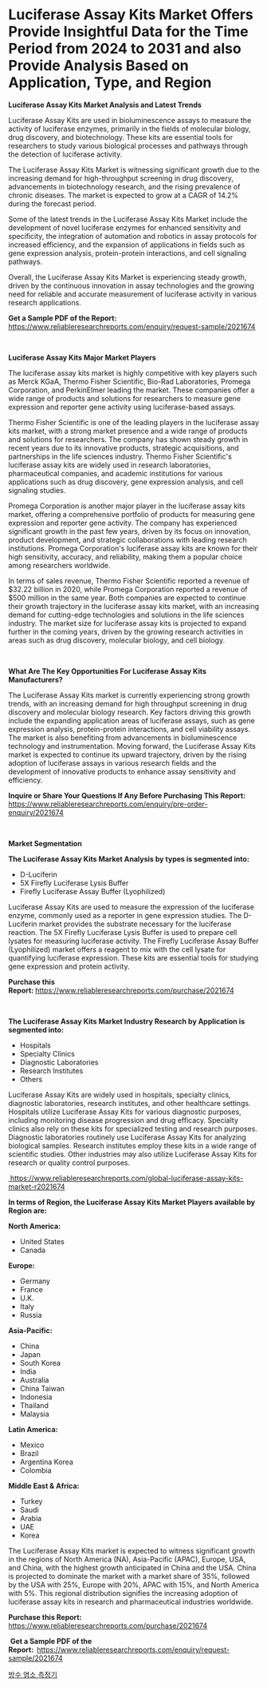 <p><h1>Luciferase Assay Kits Market Offers Provide Insightful Data for the Time Period from 2024 to 2031 and also Provide Analysis Based on Application, Type, and Region</h1></p><p><strong>Luciferase Assay Kits Market Analysis and Latest Trends</strong></p>
<p><p>Luciferase Assay Kits are used in bioluminescence assays to measure the activity of luciferase enzymes, primarily in the fields of molecular biology, drug discovery, and biotechnology. These kits are essential tools for researchers to study various biological processes and pathways through the detection of luciferase activity.</p><p>The Luciferase Assay Kits Market is witnessing significant growth due to the increasing demand for high-throughput screening in drug discovery, advancements in biotechnology research, and the rising prevalence of chronic diseases. The market is expected to grow at a CAGR of 14.2% during the forecast period.</p><p>Some of the latest trends in the Luciferase Assay Kits Market include the development of novel luciferase enzymes for enhanced sensitivity and specificity, the integration of automation and robotics in assay protocols for increased efficiency, and the expansion of applications in fields such as gene expression analysis, protein-protein interactions, and cell signaling pathways.</p><p>Overall, the Luciferase Assay Kits Market is experiencing steady growth, driven by the continuous innovation in assay technologies and the growing need for reliable and accurate measurement of luciferase activity in various research applications.</p></p>
<p><strong>Get a Sample PDF of the Report:&nbsp;</strong> <a href="https://www.reliableresearchreports.com/enquiry/request-sample/2021674">https://www.reliableresearchreports.com/enquiry/request-sample/2021674</a></p>
<p>&nbsp;</p>
<p><strong>Luciferase Assay Kits Major Market Players</strong></p>
<p><p>The luciferase assay kits market is highly competitive with key players such as Merck KGaA, Thermo Fisher Scientific, Bio-Rad Laboratories, Promega Corporation, and PerkinElmer leading the market. These companies offer a wide range of products and solutions for researchers to measure gene expression and reporter gene activity using luciferase-based assays.</p><p>Thermo Fisher Scientific is one of the leading players in the luciferase assay kits market, with a strong market presence and a wide range of products and solutions for researchers. The company has shown steady growth in recent years due to its innovative products, strategic acquisitions, and partnerships in the life sciences industry. Thermo Fisher Scientific's luciferase assay kits are widely used in research laboratories, pharmaceutical companies, and academic institutions for various applications such as drug discovery, gene expression analysis, and cell signaling studies.</p><p>Promega Corporation is another major player in the luciferase assay kits market, offering a comprehensive portfolio of products for measuring gene expression and reporter gene activity. The company has experienced significant growth in the past few years, driven by its focus on innovation, product development, and strategic collaborations with leading research institutions. Promega Corporation's luciferase assay kits are known for their high sensitivity, accuracy, and reliability, making them a popular choice among researchers worldwide.</p><p>In terms of sales revenue, Thermo Fisher Scientific reported a revenue of $32.22 billion in 2020, while Promega Corporation reported a revenue of $500 million in the same year. Both companies are expected to continue their growth trajectory in the luciferase assay kits market, with an increasing demand for cutting-edge technologies and solutions in the life sciences industry. The market size for luciferase assay kits is projected to expand further in the coming years, driven by the growing research activities in areas such as drug discovery, molecular biology, and cell biology.</p></p>
<p>&nbsp;</p>
<p><strong>What Are The Key Opportunities For Luciferase Assay Kits Manufacturers?</strong></p>
<p><p>The Luciferase Assay Kits market is currently experiencing strong growth trends, with an increasing demand for high throughput screening in drug discovery and molecular biology research. Key factors driving this growth include the expanding application areas of luciferase assays, such as gene expression analysis, protein-protein interactions, and cell viability assays. The market is also benefiting from advancements in bioluminescence technology and instrumentation. Moving forward, the Luciferase Assay Kits market is expected to continue its upward trajectory, driven by the rising adoption of luciferase assays in various research fields and the development of innovative products to enhance assay sensitivity and efficiency.</p></p>
<p><strong>Inquire or Share Your Questions If Any Before Purchasing This Report:</strong> <a href="https://www.reliableresearchreports.com/enquiry/pre-order-enquiry/2021674">https://www.reliableresearchreports.com/enquiry/pre-order-enquiry/2021674</a></p>
<p>&nbsp;</p>
<p><strong>Market Segmentation</strong></p>
<p><strong>The Luciferase Assay Kits Market Analysis by types is segmented into:</strong></p>
<p><ul><li>D-Luciferin</li><li>5X Firefly Luciferase Lysis Buffer</li><li>Firefly Luciferase Assay Buffer (Lyophilized)</li></ul></p>
<p><p>Luciferase Assay Kits are used to measure the expression of the luciferase enzyme, commonly used as a reporter in gene expression studies. The D-Luciferin market provides the substrate necessary for the luciferase reaction. The 5X Firefly Luciferase Lysis Buffer is used to prepare cell lysates for measuring luciferase activity. The Firefly Luciferase Assay Buffer (Lyophilized) market offers a reagent to mix with the cell lysate for quantifying luciferase expression. These kits are essential tools for studying gene expression and protein activity.</p></p>
<p><strong>Purchase this Report:&nbsp;</strong><a href="https://www.reliableresearchreports.com/purchase/2021674">https://www.reliableresearchreports.com/purchase/2021674</a></p>
<p>&nbsp;</p>
<p><strong>The Luciferase Assay Kits Market Industry Research by Application is segmented into:</strong></p>
<p><ul><li>Hospitals</li><li>Specialty Clinics</li><li>Diagnostic Laboratories</li><li>Research Institutes</li><li>Others</li></ul></p>
<p><p>Luciferase Assay Kits are widely used in hospitals, specialty clinics, diagnostic laboratories, research institutes, and other healthcare settings. Hospitals utilize Luciferase Assay Kits for various diagnostic purposes, including monitoring disease progression and drug efficacy. Specialty clinics also rely on these kits for specialized testing and research purposes. Diagnostic laboratories routinely use Luciferase Assay Kits for analyzing biological samples. Research institutes employ these kits in a wide range of scientific studies. Other industries may also utilize Luciferase Assay Kits for research or quality control purposes.</p></p>
<p><a href="https://www.reliableresearchreports.com/global-luciferase-assay-kits-market-r2021674">&nbsp;https://www.reliableresearchreports.com/global-luciferase-assay-kits-market-r2021674</a></p>
<p><strong>In terms of Region, the Luciferase Assay Kits Market Players available by Region are:</strong></p>
<p>
    <p> <strong> North America: </strong>
        <ul>
            <li>United States</li>
            <li>Canada</li>
        </ul>
        </p> 
    <p> <strong> Europe: </strong>
        <ul>
            <li>Germany</li>
            <li>France</li>
            <li>U.K.</li>
            <li>Italy</li>
            <li>Russia</li>
        </ul>
        </p> 
    <p> <strong> Asia-Pacific: </strong>
        <ul>
            <li>China</li>
            <li>Japan</li>
            <li>South Korea</li>
            <li>India</li>
            <li>Australia</li>
            <li>China Taiwan</li>
            <li>Indonesia</li>
            <li>Thailand</li>
            <li>Malaysia</li>
        </ul>
        </p> 
    <p> <strong> Latin America: </strong>
        <ul>
            <li>Mexico</li>
            <li>Brazil</li>
            <li>Argentina Korea</li>
            <li>Colombia</li>
        </ul>
        </p> 
    <p> <strong> Middle East & Africa: </strong>
        <ul>
            <li>Turkey</li>
            <li>Saudi</li>
            <li>Arabia</li>
            <li>UAE</li>
            <li>Korea</li>
        </ul>
    </p>
    </p>
<p><p>The Luciferase Assay Kits market is expected to witness significant growth in the regions of North America (NA), Asia-Pacific (APAC), Europe, USA, and China, with the highest growth anticipated in China and the USA. China is projected to dominate the market with a market share of 35%, followed by the USA with 25%, Europe with 20%, APAC with 15%, and North America with 5%. This regional distribution signifies the increasing adoption of luciferase assay kits in research and pharmaceutical industries worldwide.</p></p>
<p><strong>Purchase this Report: </strong><a href="https://www.reliableresearchreports.com/purchase/2021674">https://www.reliableresearchreports.com/purchase/2021674</a></p>
<p>&nbsp;<strong>Get a Sample PDF of the Report:&nbsp;&nbsp;</strong><a href="https://www.reliableresearchreports.com/enquiry/request-sample/2021674">https://www.reliableresearchreports.com/enquiry/request-sample/2021674</a></p>
<p><strong></strong></p>
<p><p><a href="https://medium.com/@moulafa/%EA%B8%80%EB%A1%9C%EB%B2%8C-%EB%B0%A9%EC%88%98-%EC%97%BC%EC%86%8C-%EB%AF%B8%ED%84%B0-%EC%8B%9C%EC%9E%A5-%EA%B7%9C%EB%AA%A8-%EB%B0%8F-%EC%A0%90%EC%9C%A0%EC%9C%A8-%EB%B6%84%EC%84%9D-%EC%A0%9C%ED%92%88-%EC%9C%A0%ED%98%95-%EC%9D%91%EC%9A%A9-%ED%94%84%EB%A1%9C%EA%B7%B8%EB%9E%A8-%EC%A7%80%EC%97%AD%EB%B3%84-%EC%98%88%EC%B8%A1-2024-2031-daa69cae5eb0">방수 염소 측정기</a></p></p>
